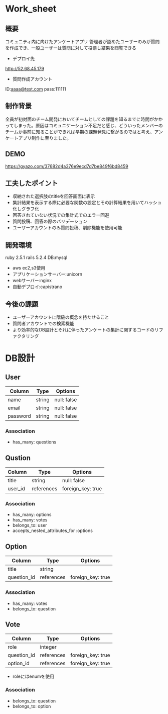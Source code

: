 # Work_sheet
## 概要
コミュニティ内に向けたアンケートアプリ
管理者が認めたユーザーのみが質問を作成でき、一般ユーザーは質問に対して投票し結果を閲覧できる
- デプロイ先

http://52.68.45.179
- 質問作成アカウント 

ID:aaaa@test.com 
pass:111111 

## 制作背景
全員が初対面のチーム開発においてチームとしての課題を知るまでに時間がかかってしまった。原因はコミュニケーション不足だと感じ、どういったメンバーのチームか事前に知ることができれば早期の課題発見に繋がるのではと考え、アンケートアプリ制作に至りました。
## DEMO
https://gyazo.com/37682d4a376e9ecd7d7be849f6bd8459
## 工夫したポイント
- 収納された選択肢のtitleを回答画面に表示 
- 集計結果を表示する際に必要な関数の設定とその計算結果を用いてハッシュ化しグラフ化 
- 回答されていない状況での集計式でのエラー回避 
- 質問投稿、回答の際のバリデーション 
- ユーザーアカウントのみ質問投稿、削除機能を使用可能 
## 開発環境
ruby 2.5.1 
rails 5.2.4 
DB:mysql 

- aws ec2,s3使用
- アプリケーションサーバー:unicorn 
- webサーバー:nginx 
- 自動デプロイ:capistrano 

## 今後の課題
- ユーザーアカウントに階級の概念を持たせること 
- 質問者アカウントでの検索機能
- より効率的なDB設計とそれに伴ったアンケートの集計に関するコードのリファクタリング 
# DB設計
## User
|Column|Type|Options|
|------|----|-------|
|name|string|null: false|
|email|string|null: false|
|password|string|null: false|
### Association
- has_many: questions

## Qustion
|Column|Type|Options|
|------|----|-------|
|title|string|null: false|
|user_id|references|foreign_key: true|
### Association
- has_many: options
- has_many: votes
- belongs_to: user
- accepts_nested_attributes_for :options

## Option
|Column|Type|Options|
|------|----|-------|
|title|string||
|question_id|references|foreign_key: true|
### Association
- has_many: votes
- belongs_to: question

## Vote
|Column|Type|Options|
|------|----|-------|
|role|integer||
|question_id|references|foreign_key: true|
|option_id|references|foreign_key: true|
- roleにはenumを使用
### Association
- belongs_to: question
- belongs_to: option

